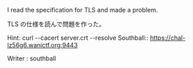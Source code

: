 I read the specification for TLS and made a problem.

TLS の仕様を読んで問題を作った。

Hint: curl --cacert server.crt --resolve Southball:<PORT>:<IP> https://chal-lz56g6.wanictf.org:9443

Writer : southball
